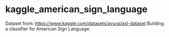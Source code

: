 # kaggle_american_sign_language
Dataset from: https://www.kaggle.com/datasets/ayuraj/asl-dataset
Building a classifier for American Sign Language.